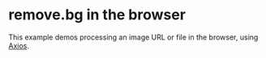 # remove.bg in the browser

This example demos processing an image URL or file in the browser, using
[Axios](https://github.com/axios/axios).
